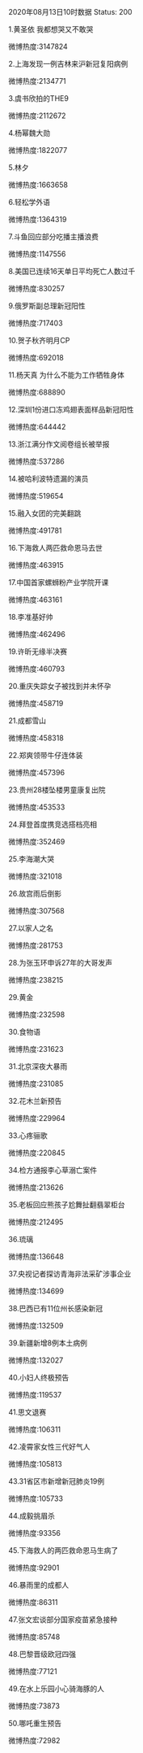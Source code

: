 2020年08月13日10时数据
Status: 200

1.黄圣依 我都想哭又不敢哭

微博热度:3147824

2.上海发现一例吉林来沪新冠复阳病例

微博热度:2134771

3.虞书欣拍的THE9

微博热度:2112672

4.杨幂魏大勋

微博热度:1822077

5.林夕

微博热度:1663658

6.轻松学外语

微博热度:1364319

7.斗鱼回应部分吃播主播浪费

微博热度:1147556

8.美国已连续16天单日平均死亡人数过千

微博热度:830257

9.俄罗斯副总理新冠阳性

微博热度:717403

10.贺子秋齐明月CP

微博热度:692018

11.杨天真 为什么不能为工作牺牲身体

微博热度:688890

12.深圳1份进口冻鸡翅表面样品新冠阳性

微博热度:644442

13.浙江满分作文阅卷组长被举报

微博热度:537286

14.被哈利波特遗漏的演员

微博热度:519654

15.融入女团的完美翻跳

微博热度:491781

16.下海救人两匹救命恩马去世

微博热度:463915

17.中国首家螺蛳粉产业学院开课

微博热度:463161

18.李准基好帅

微博热度:462496

19.许昕无缘半决赛

微博热度:460793

20.重庆失踪女子被找到并未怀孕

微博热度:458719

21.成都雪山

微博热度:458318

22.郑爽领带牛仔连体装

微博热度:457396

23.贵州28楼坠楼男童康复出院

微博热度:453533

24.拜登首度携竞选搭档亮相

微博热度:352469

25.李海潮大哭

微博热度:321018

26.故宫雨后倒影

微博热度:307568

27.以家人之名

微博热度:281753

28.为张玉环申诉27年的大哥发声

微博热度:238215

29.黄金

微博热度:232598

30.食物语

微博热度:231623

31.北京深夜大暴雨

微博热度:231085

32.花木兰新预告

微博热度:229964

33.心疼骊歌

微博热度:220845

34.检方通报李心草溺亡案件

微博热度:213626

35.老板回应熊孩子尬舞扯翻翡翠柜台

微博热度:212495

36.琉璃

微博热度:136648

37.央视记者探访青海非法采矿涉事企业

微博热度:134699

38.巴西已有11位州长感染新冠

微博热度:132509

39.新疆新增8例本土病例

微博热度:132027

40.小妇人终极预告

微博热度:119537

41.思文退赛

微博热度:106311

42.凌霄家女性三代好气人

微博热度:105813

43.31省区市新增新冠肺炎19例

微博热度:105733

44.成毅挑眉杀

微博热度:93356

45.下海救人的两匹救命恩马生病了

微博热度:92901

46.暴雨里的成都人

微博热度:86311

47.张文宏谈部分国家疫苗紧急接种

微博热度:85748

48.巴黎晋级欧冠四强

微博热度:77121

49.在水上乐园小心骑海豚的人

微博热度:73873

50.哪吒重生预告

微博热度:72982

